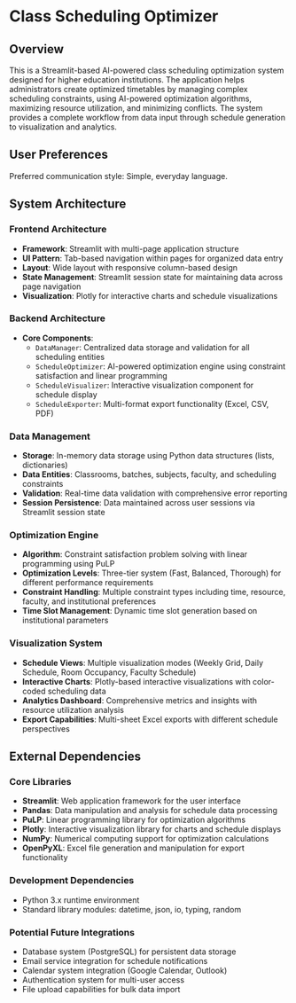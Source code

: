 # Class Scheduling Optimizer

## Overview

This is a Streamlit-based AI-powered class scheduling optimization system designed for higher education institutions. The application helps administrators create optimized timetables by managing complex scheduling constraints, using AI-powered optimization algorithms, maximizing resource utilization, and minimizing conflicts. The system provides a complete workflow from data input through schedule generation to visualization and analytics.

## User Preferences

Preferred communication style: Simple, everyday language.

## System Architecture

### Frontend Architecture
- **Framework**: Streamlit with multi-page application structure
- **UI Pattern**: Tab-based navigation within pages for organized data entry
- **Layout**: Wide layout with responsive column-based design
- **State Management**: Streamlit session state for maintaining data across page navigation
- **Visualization**: Plotly for interactive charts and schedule visualizations

### Backend Architecture
- **Core Components**:
  - `DataManager`: Centralized data storage and validation for all scheduling entities
  - `ScheduleOptimizer`: AI-powered optimization engine using constraint satisfaction and linear programming
  - `ScheduleVisualizer`: Interactive visualization component for schedule display
  - `ScheduleExporter`: Multi-format export functionality (Excel, CSV, PDF)

### Data Management
- **Storage**: In-memory data storage using Python data structures (lists, dictionaries)
- **Data Entities**: Classrooms, batches, subjects, faculty, and scheduling constraints
- **Validation**: Real-time data validation with comprehensive error reporting
- **Session Persistence**: Data maintained across user sessions via Streamlit session state

### Optimization Engine
- **Algorithm**: Constraint satisfaction problem solving with linear programming using PuLP
- **Optimization Levels**: Three-tier system (Fast, Balanced, Thorough) for different performance requirements
- **Constraint Handling**: Multiple constraint types including time, resource, faculty, and institutional preferences
- **Time Slot Management**: Dynamic time slot generation based on institutional parameters

### Visualization System
- **Schedule Views**: Multiple visualization modes (Weekly Grid, Daily Schedule, Room Occupancy, Faculty Schedule)
- **Interactive Charts**: Plotly-based interactive visualizations with color-coded scheduling data
- **Analytics Dashboard**: Comprehensive metrics and insights with resource utilization analysis
- **Export Capabilities**: Multi-sheet Excel exports with different schedule perspectives

## External Dependencies

### Core Libraries
- **Streamlit**: Web application framework for the user interface
- **Pandas**: Data manipulation and analysis for schedule data processing
- **PuLP**: Linear programming library for optimization algorithms
- **Plotly**: Interactive visualization library for charts and schedule displays
- **NumPy**: Numerical computing support for optimization calculations
- **OpenPyXL**: Excel file generation and manipulation for export functionality

### Development Dependencies
- Python 3.x runtime environment
- Standard library modules: datetime, json, io, typing, random

### Potential Future Integrations
- Database system (PostgreSQL) for persistent data storage
- Email service integration for schedule notifications
- Calendar system integration (Google Calendar, Outlook)
- Authentication system for multi-user access
- File upload capabilities for bulk data import